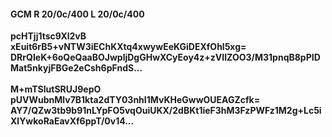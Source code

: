 #### GCM R 20/0c/400 L 20/0c/400
**pcHTjj1tsc9Xl2vB**<br/>**xEuit6rB5+vNTW3iEChKXtq4xwywEeKGiDEXfOhl5xg=**<br/>**DRrQIeK+6oQeQaaBOJwpljDgGHwXCyEoy4z+zVIIZOO3/M31pnqB8pPIDMat5nkyjFBGe2eCsh6pFndS...**<br/><br/>
**M+mTSlutSRUJ9epO**<br/>**pUVWubnMlv7B1kta2dTY03nhI1MvKHeGwwOUEAGZcfk=**<br/>**AY7/QZw3tb9b91nLYpFO5vqOuiUKX/2dBKt1ieF3hM3FzPWFz1M2g+Lc5iXlYwkoRaEavXf6ppT/0v14...**